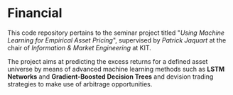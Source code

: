 # Financial

This code repository pertains to the seminar project titled "*Using Machine Learning for Empirical Asset Pricing*", supervised by *Patrick Jaquart* at the chair of *Information & Market Engineering* at KIT.

The project aims at predicting the excess returns for a defined asset universe by means of advanced machine learning methods such as **LSTM Networks** and **Gradient-Boosted Decision Trees** and devision trading strategies to make use of arbitrage opportunities.
